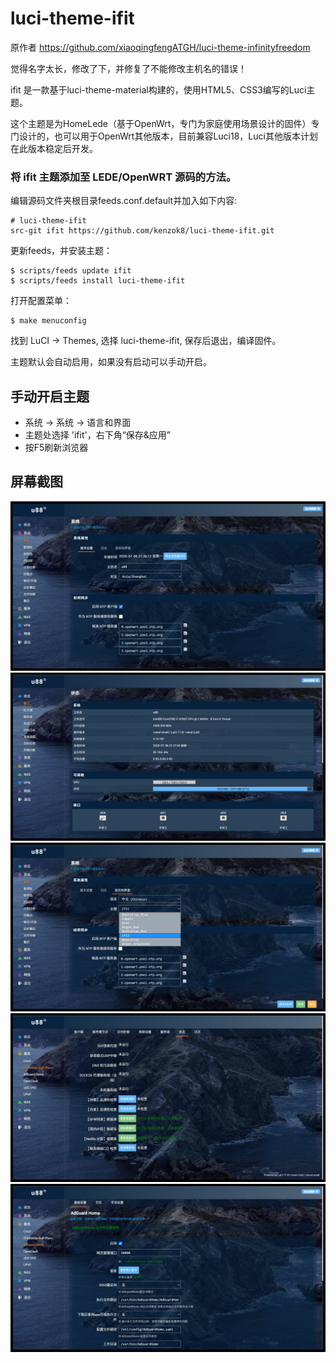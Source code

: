 # luci-theme-ifit


原作者 https://github.com/xiaoqingfengATGH/luci-theme-infinityfreedom

觉得名字太长，修改了下，并修复了不能修改主机名的错误！

ifit 是一款基于luci-theme-material构建的，使用HTML5、CSS3编写的Luci主题。


这个主题是为HomeLede（基于OpenWrt，专门为家庭使用场景设计的固件）专门设计的，也可以用于OpenWrt其他版本，目前兼容Luci18，Luci其他版本计划在此版本稳定后开发。


### 将 ifit 主题添加至 LEDE/OpenWRT 源码的方法。

编辑源码文件夹根目录feeds.conf.default并加入如下内容:

    # luci-theme-ifit
    src-git ifit https://github.com/kenzok8/luci-theme-ifit.git

更新feeds，并安装主题：

    $ scripts/feeds update ifit
    $ scripts/feeds install luci-theme-ifit

打开配置菜单：

    $ make menuconfig

找到 LuCI -> Themes, 选择 luci-theme-ifit, 保存后退出，编译固件。 

主题默认会自动启用，如果没有启动可以手动开启。

手动开启主题
----------------

  * 系统 -> 系统 -> 语言和界面
  * 主题处选择 'ifit'，右下角“保存&应用”
  * 按F5刷新浏览器

屏幕截图
----------------
![](screenshots/tes-38.jpg)
![](screenshots/tes-39.jpg)
![](screenshots/tes-40.jpg)
![](screenshots/tes-41.jpg)
![](screenshots/tes-42.jpg)